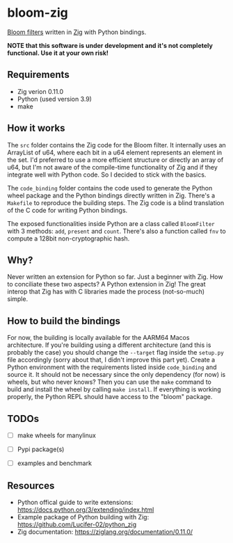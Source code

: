 # bloom-zig

[Bloom filters](https://en.wikipedia.org/wiki/Bloom_filter) written in [Zig](https://ziglang.org/) with Python bindings.

**NOTE that this software is under development and it's not completely functional. Use it at your own risk!**


## Requirements

- Zig verion 0.11.0
- Python (used version 3.9)
- make


## How it works

The `src` folder contains the Zig code for the Bloom filter. It internally uses an ArrayList of u64, where each bit in a u64 element represents an element in the set. I'd preferred to use a more efficient structure or directly an array of u64, but I'm not aware of the compile-time functionality of Zig and if they integrate well with Python code. So I decided to stick with the basics.

The `code_binding` folder contains the code used to generate the Python wheel package and the Python bindings directly written in Zig. There's a `Makefile` to reproduce the building steps. The Zig code is a blind translation of the C code for writing Python bindings.

The exposed functionalities inside Python are a class called `BloomFilter` with 3 methods: `add`, `present` and `count`. There's also a function called `fnv` to compute a 128bit non-cryptographic hash.

## Why?

Never written an extension for Python so far. Just a beginner with Zig. How to conciliate these two aspects? A Python extension in Zig! The great interop that Zig has with C libraries made the process (not-so-much) simple.


## How to build the bindings

For now, the building is locally available for the AARM64 Macos architecture. If you're building using a different architecture (and this is probably the case) you should change the `--target` flag inside the `setup.py` file accordingly (sorry about that, I didn't improve this part yet). Create a Python environment with the requirements listed inside `code_binding` and source it. It should not be necessary since the only dependency (for now) is wheels, but who never knows? Then you can use the `make` command to build and install the wheel by calling `make install`. If everything is working properly, the Python REPL should have access to the "bloom" package.

## TODOs

- [ ] make wheels for manylinux
- [ ] Pypi package(s)
- [ ] examples and benchmark


## Resources

- Python offical guide to write extensions: https://docs.python.org/3/extending/index.html
- Example package of Python building with Zig: https://github.com/Lucifer-02/python_zig
- Zig documentation: https://ziglang.org/documentation/0.11.0/
